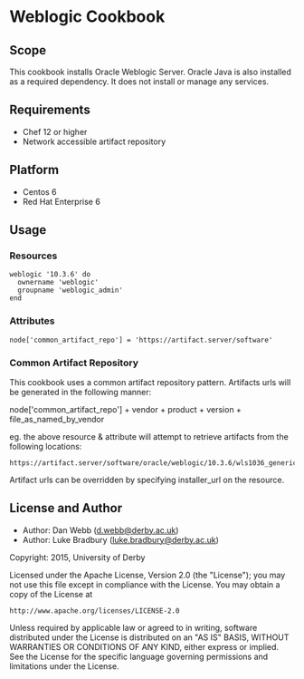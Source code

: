 # Weblogic Cookbook

## Scope
This cookbook installs Oracle Weblogic Server.
Oracle Java is also installed as a required dependency.
It does not install or manage any services.

## Requirements
* Chef 12 or higher
* Network accessible artifact repository

## Platform
* Centos 6
* Red Hat Enterprise 6

## Usage

### Resources
```
weblogic '10.3.6' do
  ownername 'weblogic'
  groupname 'weblogic_admin' 
end
```
### Attributes
```
node['common_artifact_repo'] = 'https://artifact.server/software'
```

### Common Artifact Repository
This cookbook uses a common artifact repository pattern. 
Artifacts urls will be generated in the following manner:

node['common_artifact_repo'] + vendor + product + version + file_as_named_by_vendor

eg. the above resource & attribute will attempt to retrieve artifacts from the following
locations:
```
https://artifact.server/software/oracle/weblogic/10.3.6/wls1036_generic.jar
```

Artifact urls can be overridden by specifying installer_url on the
resource.

## License and Author

* Author: Dan Webb (<d.webb@derby.ac.uk>)
* Author: Luke Bradbury (<luke.bradbury@derby.ac.uk>)

Copyright: 2015, University of Derby

Licensed under the Apache License, Version 2.0 (the "License");
you may not use this file except in compliance with the License.
You may obtain a copy of the License at

    http://www.apache.org/licenses/LICENSE-2.0

Unless required by applicable law or agreed to in writing, software
distributed under the License is distributed on an "AS IS" BASIS,
WITHOUT WARRANTIES OR CONDITIONS OF ANY KIND, either express or implied.
See the License for the specific language governing permissions and
limitations under the License.
